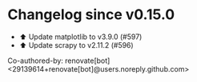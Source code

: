 # Changelog since v0.15.0
- ⬆️ Update matplotlib to v3.9.0 (#597) 
- ⬆️ Update scrapy to v2.11.2 (#596)

Co-authored-by: renovate[bot] <29139614+renovate[bot]@users.noreply.github.com> 
